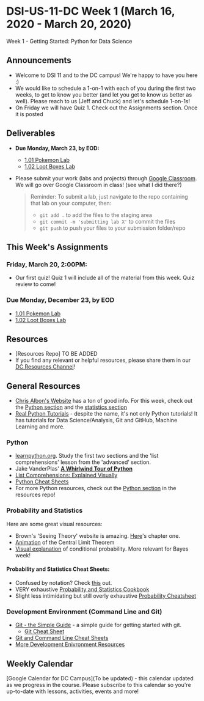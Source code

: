 # DSI-US-11-DC Week 1 (March 16, 2020 - March 20, 2020)

Week 1 - Getting Started: Python for Data Science

## Announcements

-   Welcome to DSI 11 and to the DC campus! We're happy to have you here :)
-   We would like to schedule a 1-on-1 with each of you during the first two weeks, to get to know you better (and let you get to know us better as well). Please reach to us (Jeff and Chuck) and let's schedule 1-on-1s!
-   On Friday we will have Quiz 1. Check out the Assignments section. Once it is posted

## Deliverables

-   **Due Monday, March 23, by EOD:**
    -   [1.01 Pokemon Lab](https://git.generalassemb.ly/DSI-US-11/1.01-lab-pokemon)
    -   [1.02 Loot Boxes Lab](https://git.generalassemb.ly/DSI-US-11/1.02-lab-loot-boxes)

-   Please submit your work (labs and projects) through [Google Classroom](https://classroom.google.com/). We will go over Google Classroom in class! (see what I did there?)

    > Reminder: To submit a lab, just navigate to the repo containing that lab on your computer, then:
    >
    > -   `git add .` to add the files to the staging area
    > -   `git commit -m 'submitting lab X'` to commit the files
    > -   `git push` to push your files to your submission folder/repo

## This Week's Assignments
### **Friday, March 20, 2:00PM**:
-   Our first quiz! Quiz 1 will include all of the material from this week. Quiz review to come!

### **Due Monday, December 23, by EOD**
  -   [1.01 Pokemon Lab](https://git.generalassemb.ly/DSI-US-11/1.01-lab-pokemon)
  -   [1.02 Loot Boxes Lab](https://git.generalassemb.ly/DSI-US-11/1.02-lab-loot-boxes)

## Resources

-   [Resources Repo] TO BE ADDED
-   If you find any relevant or helpful resources, please share them in our [DC Resources Channel](https://ga-students.slack.com/archives/CRFA90T5M)!

## General Resources

-   [Chris Albon's Website](https://chrisalbon.com) has a ton of good info. For this week, check out the [Python section](https://chrisalbon.com/#python) and the [statistics section](https://chrisalbon.com/#statistics)
-   [Real Python Tutorials](https://realpython.com/) - despite the name, it's not only Python tutorials! It has tutorials for Data Science/Analysis, Git and GitHub, Machine Learning and more.  

### Python

-   [learnpython.org](https://www.learnpython.org/). Study the first two sections and the 'list comprehensions' lesson from the 'advanced' section.
-   Jake VanderPlas' [**A Whirlwind Tour of Python**](https://github.com/jakevdp/WhirlwindTourOfPython)
-   [List Comprehensions: Explained Visually](http://treyhunner.com/2015/12/python-list-comprehensions-now-in-color/)
-   [Python Cheat Sheets](https://git.generalassemb.ly/AdiBro/Resources/tree/master/Cheat-Sheets#general-python)
-   For more Python resources, check out the [Python section](https://git.generalassemb.ly/AdiBro/Resources/blob/master/Python.md) in the resources repo!

### Probability and Statistics

Here are some great visual resources:

-   Brown's 'Seeing Theory' website is amazing. [Here](http://students.brown.edu/seeing-theory/basic-probability/index.html)'s chapter one.
-   [Animation](http://blog.vctr.me/posts/central-limit-theorem.html) of the Central Limit Theorem
-   [Visual explanation](http://setosa.io/conditional/) of conditional probability. More relevant for Bayes week!

#### Probability and Statistics Cheat Sheets:

-   Confused by notation? Check [this](https://www.rapidtables.com/math/symbols/Statistical_Symbols.html) out.
-   VERY exhaustive [Probability and Statistics Cookbook](http://pages.cs.wisc.edu/~tdw/files/cookbook-en.pdf)
-   Slight less intimidating but still overly exhaustive [Probability Cheatsheet](https://static1.squarespace.com/static/54bf3241e4b0f0d81bf7ff36/t/55e9494fe4b011aed10e48e5/1441352015658/probability_cheatsheet.pdf)

### Development Environment (Command Line and Git)

-   [Git - the Simple Guide](http://rogerdudler.github.io/git-guide/) - a simple guide for getting started with git.
    -   [Git Cheat Sheet](http://rogerdudler.github.io/git-guide/files/git_cheat_sheet.pdf)
-   [Git and Command Line Cheat Sheets](https://git.generalassemb.ly/AdiBro/Resources/tree/master/Cheat-Sheets#command-line-and-git)
-   [More Development Enivronment Resources](https://git.generalassemb.ly/AdiBro/Resources/blob/master/Enviroment.md)

## Weekly Calendar
[Google Calendar for DC Campus](To be updated) - this calendar updated as we progress in the course. Please subscribe to this calendar so you're up-to-date with lessons, activities, events and more!

